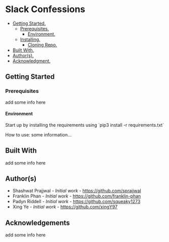 # Slack Confessions

* [ Getting Started. ](#start)
    * [ Prerequisites. ](#pre)
        * [ Environment. ](#env)
    * [ Installing. ](#install)
        * [ Cloning Repo. ](#clone)
* [ Built With. ](#built)
* [ Author(s). ](#author(s))
* [ Acknowledgment. ](#credit)

<a name="start"></a>

## Getting Started

<a name="pre"></a>

<h3>Prerequisites</h3>
add some info here

<a name="env"></a>

<h4>Environment</h4>
Start up by installing the requirements using `pip3 install -r requirements.txt`

How to use:
some information...

<a name="built"></a>

## Built With
add some info here

<a name="author(s)"></a>

## Author(s)
* Shashwat Prajjwal  - <i>Initial work</i> - https://github.com/sprajjwal
* Franklin Phan - <i>Initial work</i> - https://github.com/franklin-phan
* Padyn Riddell - <i>Initial work</i> - https://github.com/squeaky1273
* Xing Ye - <i>Initial work</i> - https://github.com/xingY97

<a name="credit"></a>

## Acknowledgements
add some info here